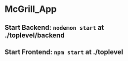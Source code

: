 # McGrill_App
## Start Backend: ```nodemon start``` at ./toplevel/backend
## Start Frontend: ```npm start``` at ./toplevel
